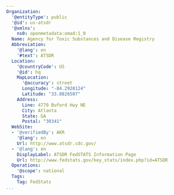```yaml
---
Organization:
  '@entityType': public
  '@id': us-atsdr
  '@xmlns':
    ns0: openmetadata:omad:1_0
  Name: Agency for Toxic Substances and Disease Registry
  Abbreviation:
    '@lang': en
    '#text': ATSDR
  Location:
    '@countryCode': US
    '@id': hq
    MapLocation:
      '@accuracy': street
      Longitude: "-84.2928124"
      Latitude: "33.8826507"
    Address:
      Line: 4770 Buford Hwy NE
      City: Atlanta
      State: GA
      Postal: "30341"
  WebSite:
  - '@verifiedBy': AKR
    '@lang': en
    Url: http://www.atsdr.cdc.gov/
  - '@lang': en
    DisplayLabel: ATSDR FedSTATS Information Page
    Url: http://www.fedstats.gov/key_stats/index.php?id=ATSDR
  Operations:
    '@scope': national
  Tags:
    Tag: FedStats
...
```

